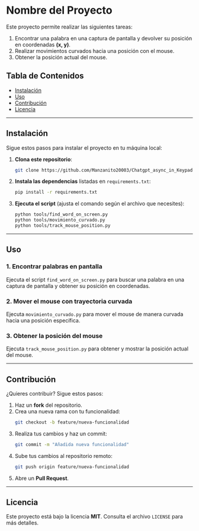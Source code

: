 # **Nombre del Proyecto**

Este proyecto permite realizar las siguientes tareas:  
1. Encontrar una palabra en una captura de pantalla y devolver su posición en coordenadas **(x, y)**.  
2. Realizar movimientos curvados hacia una posición con el mouse.  
3. Obtener la posición actual del mouse.

## **Tabla de Contenidos**
- [Instalación](#instalación)
- [Uso](#uso)
- [Contribución](#contribución)
- [Licencia](#licencia)

---

## **Instalación**
Sigue estos pasos para instalar el proyecto en tu máquina local:

1. **Clona este repositorio**:
   ```bash
   git clone https://github.com/Manzanito20003/Chatgpt_async_in_Keypad.git
   ```
2. **Instala las dependencias** listadas en `requirements.txt`:
   ```bash
   pip install -r requirements.txt
   ```
3. **Ejecuta el script** (ajusta el comando según el archivo que necesites):
   ```bash
   python tools/find_word_on_screen.py
   python tools/movimiento_curvado.py
   python tools/track_mouse_position.py
   ```

---

## **Uso**
### **1. Encontrar palabras en pantalla**
Ejecuta el script `find_word_on_screen.py` para buscar una palabra en una captura de pantalla y obtener su posición en coordenadas.

### **2. Mover el mouse con trayectoria curvada**
Ejecuta `movimiento_curvado.py` para mover el mouse de manera curvada hacia una posición específica.

### **3. Obtener la posición del mouse**
Ejecuta `track_mouse_position.py` para obtener y mostrar la posición actual del mouse.

---

## **Contribución**
¿Quieres contribuir? Sigue estos pasos:
1. Haz un **fork** del repositorio.
2. Crea una nueva rama con tu funcionalidad:
   ```bash
   git checkout -b feature/nueva-funcionalidad
   ```
3. Realiza tus cambios y haz un commit:
   ```bash
   git commit -m "Añadida nueva funcionalidad"
   ```
4. Sube tus cambios al repositorio remoto:
   ```bash
   git push origin feature/nueva-funcionalidad
   ```
5. Abre un **Pull Request**.

---

## **Licencia**
Este proyecto está bajo la licencia **MIT**. Consulta el archivo `LICENSE` para más detalles.
